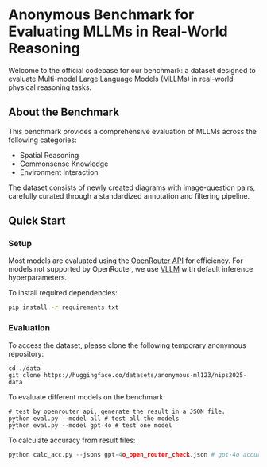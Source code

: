# Anonymous Benchmark for Evaluating MLLMs in Real-World Reasoning

Welcome to the official codebase for our benchmark: a dataset designed to evaluate Multi-modal Large Language Models (MLLMs) in real-world physical reasoning tasks.

## About the Benchmark

This benchmark provides a comprehensive evaluation of MLLMs across the following categories:
- Spatial Reasoning
- Commonsense Knowledge
- Environment Interaction

The dataset consists of newly created diagrams with image-question pairs, carefully curated through a standardized annotation and filtering pipeline.

## Quick Start

### Setup

Most models are evaluated using the [OpenRouter API](https://openrouter.ai/) for efficiency. For models not supported by OpenRouter, we use [VLLM](https://github.com/vllm-project/vllm) with default inference hyperparameters.

To install required dependencies:

```bash
pip install -r requirements.txt
```

### Evaluation

To access the dataset, please clone the following temporary anonymous repository:

```shell
cd ./data
git clone https://huggingface.co/datasets/anonymous-ml123/nips2025-data
```

To evaluate different models on the benchmark:

```shell
# test by openrouter api, generate the result in a JSON file. 
python eval.py --model all # test all the models
python eval.py --model gpt-4o # test one model
```

To calculate accuracy from result files:

```python
python calc_acc.py --jsons gpt-4o_open_router_check.json # gpt-4o accuracy
```